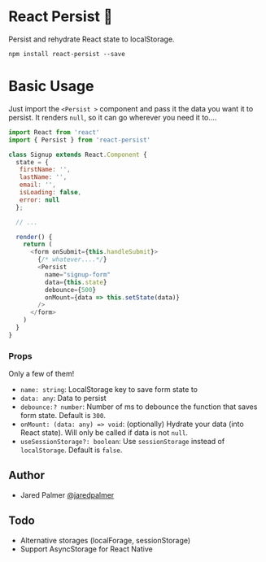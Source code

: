 # React Persist 💾

Persist and rehydrate React state to localStorage.

```
npm install react-persist --save
```

# Basic Usage

Just import the `<Persist >` component and pass it the data you want it to persist. It renders `null`, so it can go wherever you need it to....

```js
import React from 'react'
import { Persist } from 'react-persist'

class Signup extends React.Component {
  state = {
   firstName: '',
   lastName: '',
   email: '',
   isLoading: false,
   error: null
  };

  // ...

  render() {
    return (
      <form onSubmit={this.handleSubmit}>
        {/* whatever....*/}
        <Persist 
          name="signup-form" 
          data={this.state} 
          debounce={500} 
          onMount={data => this.setState(data)}
        />
      </form>
    )
  }
}
```

### Props

Only a few of them!

- `name: string`: LocalStorage key to save form state to
- `data: any`: Data to persist
- `debounce:? number`:  Number of ms to debounce the function that saves form state. Default is `300`.
- `onMount: (data: any) => void`: (optionally) Hydrate your data (into React state). Will only be called if data is not `null`.
- `useSessionStorage?: boolean`: Use `sessionStorage` instead of `localStorage`. Default is `false`.


## Author

- Jared Palmer [@jaredpalmer](https://twitter.com/jaredpalmer)


## Todo

- Alternative storages (localForage, sessionStorage)
- Support AsyncStorage for React Native
